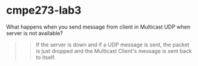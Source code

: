 # cmpe273-lab3
What happens when you send message from client in Multicast UDP when server is not available?

>> If the server is down and if a UDP message is sent, the packet is just dropped and the Multicast Client's message is sent back to itself.
